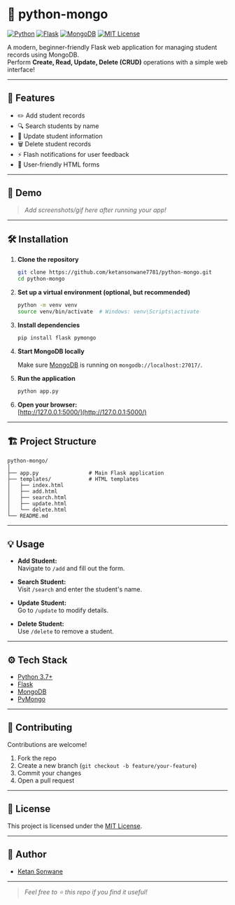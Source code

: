 # 🐍 python-mongo

[![Python](https://img.shields.io/badge/python-3.7%2B-blue?logo=python)](https://www.python.org/)
[![Flask](https://img.shields.io/badge/flask-2.0%2B-green?logo=flask)](https://flask.palletsprojects.com/)
[![MongoDB](https://img.shields.io/badge/mongodb-%3E%3D4.0-brightgreen?logo=mongodb)](https://www.mongodb.com/)
[![MIT License](https://img.shields.io/badge/license-MIT-informational)](LICENSE)

A modern, beginner-friendly Flask web application for managing student records using MongoDB.  
Perform **Create, Read, Update, Delete (CRUD)** operations with a simple web interface!

---

## 🚀 Features

- ✏️ Add student records
- 🔍 Search students by name
- 📝 Update student information
- 🗑️ Delete student records
- ⚡ Flash notifications for user feedback
- 🎨 User-friendly HTML forms

---

## 📸 Demo

> _Add screenshots/gif here after running your app!_

---

## 🛠️ Installation

1. **Clone the repository**
   ```bash
   git clone https://github.com/ketansonwane7781/python-mongo.git
   cd python-mongo
   ```

2. **Set up a virtual environment (optional, but recommended)**
   ```bash
   python -m venv venv
   source venv/bin/activate  # Windows: venv\Scripts\activate
   ```

3. **Install dependencies**
   ```bash
   pip install flask pymongo
   ```

4. **Start MongoDB locally**

   Make sure [MongoDB](https://www.mongodb.com/try/download/community) is running on `mongodb://localhost:27017/`.

5. **Run the application**
   ```bash
   python app.py
   ```

6. **Open your browser:**  
   [http://127.0.0.1:5000/](http://127.0.0.1:5000/)

---

## 🏗️ Project Structure

```
python-mongo/
│
├── app.py                # Main Flask application
├── templates/            # HTML templates
│   ├── index.html
│   ├── add.html
│   ├── search.html
│   ├── update.html
│   └── delete.html
└── README.md
```

---

## 💡 Usage

- **Add Student:**  
  Navigate to `/add` and fill out the form.

- **Search Student:**  
  Visit `/search` and enter the student's name.

- **Update Student:**  
  Go to `/update` to modify details.

- **Delete Student:**  
  Use `/delete` to remove a student.

---

## ⚙️ Tech Stack

- [Python 3.7+](https://www.python.org/)
- [Flask](https://flask.palletsprojects.com/)
- [MongoDB](https://www.mongodb.com/)
- [PyMongo](https://pymongo.readthedocs.io/)

---

## 🤝 Contributing

Contributions are welcome!  
1. Fork the repo  
2. Create a new branch (`git checkout -b feature/your-feature`)  
3. Commit your changes  
4. Open a pull request

---

## 📄 License

This project is licensed under the [MIT License](LICENSE).

---

## 👤 Author

- [Ketan Sonwane](https://github.com/ketansonwane7781)

---

> _Feel free to ⭐️ this repo if you find it useful!_
